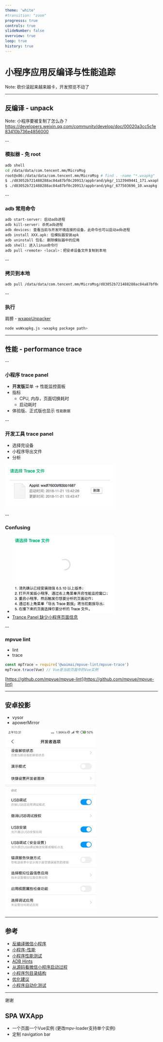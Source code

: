 ```yaml
---
theme: 'white'
#transition: "zoom"
progresss: true
controls: true
slideNumber: false
overview: true
loop: true
history: true
---
```


# 小程序应用反编译与性能追踪

Note:
砍价滚起来越来越卡，开发预览不动了

---

<!-- .slide: data-background="./images/wx-copy.png" -->

## 反编译 - unpack

Note:
小程序要被复制了怎么办？
https://developers.weixin.qq.com/community/develop/doc/00020a3cc5c1e83410b736e4856000

--

### 模拟器 - 免 root

```bash
adb shell
cd /data/data/com.tencent.mm/MicroMsg
root@x86:/data/data/com.tencent.mm/MicroMsg # find . -name "*.wxapkg"
$ ./d83052b721488288ac84a87bf0c20913/appbrand/pkg/_1123949441_171.wxapkg
$ ./d83052b721488288ac84a87bf0c20913/appbrand/pkg/_677503696_10.wxapkg
```

--

### adb 常用命令

```bash
adb start-server: 启动adb进程
adb kill-server: 杀死adb进程
adb devices: 查看当前与开发环境连接的设备，此命令也可以启动adb进程
adb install XXX.apk: 往模拟器安装apk
adb uninstall 包名: 删除模拟器中的应用
adb shell: 进入linux命令行
adb pull <remote> <local>：把安卓设备文件复制到本地
```

--

### 拷贝到本地

```bash
adb pull /data/data/com.tencent.mm/MicroMsg/d83052b721488288ac84a87bf0c20913/appbrand/pkg ~/Desktop/wxapkgs
```

--

### 执行

肩膀 - [wxappUnpacker](https://github.com/qwerty472124/wxappUnpacker)

```bash
node wuWxapkg.js <wxapkg package path>
```

---

## 性能 - performance trace

--

### 小程序 trace panel

- **开发版**菜单 -> 性能监控面板
- 指标
  - CPU, 内存，页面切换耗时
  - 启动耗时
- 体验版、正式版也显示 `性能数据`

--

### 开发工具 trace panel

- 选择完设备
- 小程序导出文件
- 分析

![devtool-file](./images/devtool-file.png)

--

### Confusing

- ![devtool-trace](./images/devtool-tracing.png)
- [Trance Panel 缺少小程序页面信息](https://developers.weixin.qq.com/community/develop/doc/00002cbf13c810556287ba7e85f400?highLine=trace)

<!-- ![devtool-analyze](./images/devtool-analyze.png) -->

--

### mpvue lint

- lint
- trace

```js
const mpTrace = require('@waimai/mpvue-lint/mpvue-trace')
mpTrace.trace(Vue) // Vue是当前页面中的Vue实例
```

[https://github.com/mpvue/mpvue-lint](https://github.com/mpvue/mpvue-lint)

---

## 安卓投影

- vysor
- apowerMirror

<img src="/images/android_mirror_settings.jpg" width="300"/>

---

## 参考

- [反编译微信小程序](http://www.cnblogs.com/zeroes/p/unpack-wechat-app.html)
- [小程序-性能](https://developers.weixin.qq.com/miniprogram/dev/framework/performance/)
- [小程序性能测试](https://zhuanlan.zhihu.com/p/42213056)
- [ADB Hints](https://devhints.io/adb)
- [从源码看微信小程序启动过程](https://juejin.im/post/5af95a3d6fb9a07ac363979c)
- [小程序包目录结构](https://mp.weixin.qq.com/s/O3Ix91GkkS0ollYK_s6e_Q)
- [优化建议](https://juejin.im/post/5b496d5d5188251a90187635)
- [小程序自动化测试](https://juejin.im/entry/587441178d6d8100589f0446)

---

谢谢

## SPA WXApp

- 一个页面一个Vue实例 (更改mpv-loader支持单个实例)
- 定制 navigation bar
